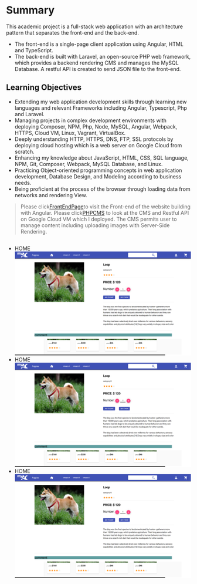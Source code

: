 # Summary 
This academic project is a full-stack web application with an architecture pattern that separates the front-end and the back-end.  
- The front-end is a single-page client application using Angular, HTML and TypeScript.  
- The back-end is built with Laravel, an open-source PHP web framework, which provides a backend rendering CMS and manages the MySQL Database. A restful API is created to send JSON file to the front-end. 
&emsp;
## Learning Objectives 
- Extending my web application development skills through learning new languages and relevant Frameworks including Angular, Typescript, Php and Laravel. 
- Managing projects in complex development environments with deploying Composer, NPM, Php, Node, MySQL, Angular, Webpack, HTTPS, Cloud VM, Linux, Vagrant, VirtualBox. 
- Deeply understanding HTTP, HTTPS, DNS, FTP, SSL protocols by deploying cloud hosting which is a web server on Google Cloud from scratch. 
- Enhancing my knowledge about JavaScript, HTML, CSS, SQL language, NPM, Git, Composer, Webpack, MySQL Database, and Linux. 
- Practicing Object-oriented programming concepts in web application development, Database Design, and Modeling according to business needs.  
- Being proficient at the process of the browser through loading data from networks and rendering View. 
&emsp;
> Please click[FrontEndPage](https://feixiangdjames.github.io/webproject/)to visit the Front-end of the website building with Angular.
> Please click[PHPCMS](https://myprojectcms.tk/pets) to look at the CMS and Restful API on Google Cloud VM which I deployed. The CMS permits user to manage content including uploading images with Server-Side Rendering.
&emsp;
## 
- HOME
![HOME](https://github.com/feixiangdjames/AngularPHP/blob/main/picture/detail.png)
- HOME
![HOME](https://github.com/feixiangdjames/AngularPHP/blob/main/picture/detail.png)
- HOME
![HOME](https://github.com/feixiangdjames/AngularPHP/blob/main/picture/detail.png)
